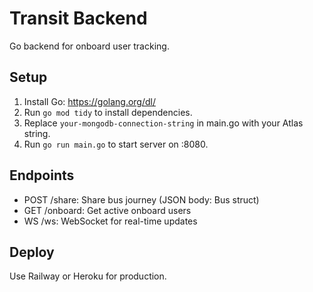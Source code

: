 # Transit Backend

Go backend for onboard user tracking.

## Setup
1. Install Go: https://golang.org/dl/
2. Run `go mod tidy` to install dependencies.
3. Replace `your-mongodb-connection-string` in main.go with your Atlas string.
4. Run `go run main.go` to start server on :8080.

## Endpoints
- POST /share: Share bus journey (JSON body: Bus struct)
- GET /onboard: Get active onboard users
- WS /ws: WebSocket for real-time updates

## Deploy
Use Railway or Heroku for production.